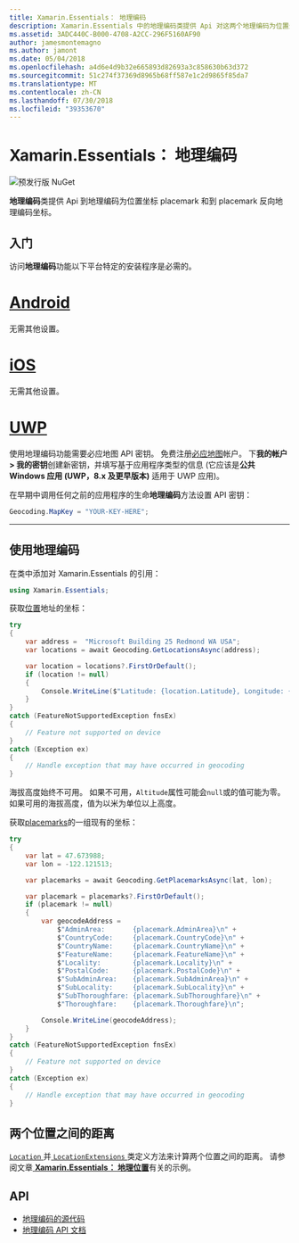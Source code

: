 ```yaml
---
title: Xamarin.Essentials： 地理编码
description: Xamarin.Essentials 中的地理编码类提供 Api 对这两个地理编码为位置坐标 placemark 和到 placemark 反向地理编码坐标。
ms.assetid: 3ADC440C-B000-4708-A2CC-296F5160AF90
author: jamesmontemagno
ms.author: jamont
ms.date: 05/04/2018
ms.openlocfilehash: a4d6e4d9b32e665893d82693a3c858630b63d372
ms.sourcegitcommit: 51c274f37369d8965b68ff587e1c2d9865f85da7
ms.translationtype: MT
ms.contentlocale: zh-CN
ms.lasthandoff: 07/30/2018
ms.locfileid: "39353670"
---
```

# <a name="xamarinessentials-geocoding"></a>Xamarin.Essentials： 地理编码

![预发行版 NuGet](~/media/shared/pre-release.png)

**地理编码**类提供 Api 到地理编码为位置坐标 placemark 和到 placemark 反向地理编码坐标。

## <a name="getting-started"></a>入门

访问**地理编码**功能以下平台特定的安装程序是必需的。

# <a name="androidtabandroid"></a>[Android](#tab/android)

无需其他设置。

# <a name="iostabios"></a>[iOS](#tab/ios)

无需其他设置。

# <a name="uwptabuwp"></a>[UWP](#tab/uwp)

使用地理编码功能需要必应地图 API 密钥。 免费注册[必应地图](https://www.bingmapsportal.com/)帐户。 下**我的帐户 > 我的密钥**创建新密钥，并填写基于应用程序类型的信息 (它应该是**公共 Windows 应用 (UWP，8.x 及更早版本)** 适用于 UWP 应用)。

在早期中调用任何之前的应用程序的生命**地理编码**方法设置 API 密钥：

```csharp
Geocoding.MapKey = "YOUR-KEY-HERE";
```

-----

## <a name="using-geocoding"></a>使用地理编码

在类中添加对 Xamarin.Essentials 的引用：

```csharp
using Xamarin.Essentials;
```

获取[位置](xref:Xamarin.Essentials.Location)地址的坐标：

```csharp
try
{
    var address =  "Microsoft Building 25 Redmond WA USA";
    var locations = await Geocoding.GetLocationsAsync(address);

    var location = locations?.FirstOrDefault();
    if (location != null)
    {
        Console.WriteLine($"Latitude: {location.Latitude}, Longitude: {location.Longitude}, Altitude: {location.Altitude}");
    }
}
catch (FeatureNotSupportedException fnsEx)
{
    // Feature not supported on device
}
catch (Exception ex)
{
    // Handle exception that may have occurred in geocoding
}
```

海拔高度始终不可用。 如果不可用，`Altitude`属性可能会`null`或的值可能为零。 如果可用的海拔高度，值为以米为单位以上高度。

获取[placemarks](xref:Xamarin.Essentials.Placemark)的一组现有的坐标：

```csharp
try
{
    var lat = 47.673988;
    var lon = -122.121513;

    var placemarks = await Geocoding.GetPlacemarksAsync(lat, lon);

    var placemark = placemarks?.FirstOrDefault();
    if (placemark != null)
    {
        var geocodeAddress =
            $"AdminArea:       {placemark.AdminArea}\n" +
            $"CountryCode:     {placemark.CountryCode}\n" +
            $"CountryName:     {placemark.CountryName}\n" +
            $"FeatureName:     {placemark.FeatureName}\n" +
            $"Locality:        {placemark.Locality}\n" +
            $"PostalCode:      {placemark.PostalCode}\n" +
            $"SubAdminArea:    {placemark.SubAdminArea}\n" +
            $"SubLocality:     {placemark.SubLocality}\n" +
            $"SubThoroughfare: {placemark.SubThoroughfare}\n" +
            $"Thoroughfare:    {placemark.Thoroughfare}\n";

        Console.WriteLine(geocodeAddress);
    }
}
catch (FeatureNotSupportedException fnsEx)
{
    // Feature not supported on device
}
catch (Exception ex)
{
    // Handle exception that may have occurred in geocoding
}
```

## <a name="distance-between-two-locations"></a>两个位置之间的距离

[ `Location` ](xref:Xamarin.Essentials.Location)并[ `LocationExtensions` ](xref:Xamarin.Essentials.LocationExtensions)类定义方法来计算两个位置之间的距离。 请参阅文章[ **Xamarin.Essentials： 地理位置**](geolocation.md#calculate-distance)有关的示例。

## <a name="api"></a>API

- [地理编码的源代码](https://github.com/xamarin/Essentials/tree/master/Xamarin.Essentials/Geocoding)
- [地理编码 API 文档](xref:Xamarin.Essentials.Geocoding)
